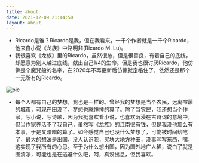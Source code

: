```yaml
---
title: about
date: 2021-12-09 21:44:50
layout: about
---
```


- Ricardo是谁？Ricardo是我，但在我看来，一千个作者就是一千个Ricardo，他来自小说《龙族》中路明非(Ricardo M. Lu)。
- 我很喜欢《龙族》里的Ricardo，虽然很怂，但是很善良，有着自己的底线，却愿意为别人越过底线，献出自己1/4的生命。但是我也很讨厌Ricardo，他仿佛是个魔咒般的名字，在2020年不再更新后仿佛就定格住了，依然还是那个一无所有的Ricardo。

![pic](C:/Users/herol/OneDrive/%E6%96%87%E6%A1%A3/GitHub/Figure_bed/main/book_6.jpg)

- 每个人都有自己的梦想，我也是一样的。曾经我的梦想是当个农民，远离喧嚣的城市，可现在田没了，梦想也就悻悻的算了。除了当农民，我还想当个作家，写小说，写诗歌，因为我挺喜欢看小说，也喜欢沉浸在古诗词的意境中，但当作家养活不了我自己，虽然写《龙族》的江南很有钱，但是我没他那么有本事，于是又暗暗的算了。如今感觉自己也没什么梦想了，可能被时间给吃了，最大的想法是出国，没人认识我，买块大地方种田，没事写写东西，嘿，这实现了我所有的心思。至于为什么想出国，因为国外地广人稀，说白了就是图清净，可能也是在逃避什么吧，呵，真没出息，但我喜欢。